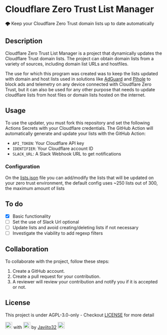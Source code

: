 # Cloudflare Zero Trust List Manager

**🌩️** Keep your Cloudflare Zero Trust domain lists up to date automatically

## Description

Cloudflare Zero Trust List Manager is a project that dynamically updates the Cloudflare Trust domain lists. The project can obtain domain lists from a variety of sources, including domain list URLs and hostfiles.

The use for which this program was created was to keep the lists updated with domain and host lists used in solutions like [AdGuard](https://github.com/AdguardTeam/AdGuardHome) and [Pihole](https://github.com/pi-hole/pi-hole) to block ads and telemetry on any device connected with Cloudflare Zero Trust, but it can also be used for any other purpose that needs to update cloudflare lists from host files or domain lists hosted on the internet.

## Usage

To use the updater, you must fork this repository and set the following Actions Secrets with your Cloudflare credentials. The GitHub Action will automatically generate and update your lists with the GitHub Action:

* `API_TOKEN`: Your Cloudflare API key
* `IDENTIFIER`: Your Cloudflare account ID
* `SLACK_URL`: A Slack Webhook URL to get notifications

### Configuration

On the [lists.json](config/lists.json) file you can add/modify the lists that will be updated on your zero trust environment, the default config uses ~250 lists out of 300, the maximum amount of lists

## To do

- [x] Basic functionality
- [ ] Set the use of Slack Url optional
- [ ] Update lists and avoid creating/deleting lists if not necessary
- [ ] Investigate the viability to add regexp filters

## Collaboration

To collaborate with the project, follow these steps:

1. Create a GitHub account.
2. Create a pull request for your contribution.
3. A reviewer will review your contribution and notify you if it is accepted or not.

## License

This project is under AGPL-3.0-only - Checkout [LICENSE](LICENSE) for more detail

<img src="https://em-content.zobj.net/source/microsoft-teams/363/keyboard_2328-fe0f.png" height="22" /> with <img src="https://em-content.zobj.net/source/microsoft-teams/363/red-heart_2764-fe0f.png" height="22" /> by [Javiito32](https://github.com/Javiito32) <img src="https://em-content.zobj.net/source/microsoft-teams/363/smiling-face-with-smiling-eyes_1f60a.png" height="22" />
